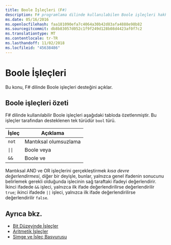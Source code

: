 ```yaml
---
title: Boole İşleçleri (F#)
description: F# programlama dilinde kullanılabilen Boole işleçleri hakkında bilgi edinin.
ms.date: 05/16/2016
ms.openlocfilehash: faa181090efa7c4064a30b42d83afa4888e98b82
ms.sourcegitcommit: db8b83057d052c1f9f249d128b08d4423af0f7c2
ms.translationtype: MT
ms.contentlocale: tr-TR
ms.lasthandoff: 11/02/2018
ms.locfileid: "45638486"
---
```

# <a name="boolean-operators"></a>Boole İşleçleri

Bu konu, F# dilinde Boole işleçleri desteğini açıklar.

## <a name="summary-of-boolean-operators"></a>Boole işleçleri özeti

F# dilinde kullanılabilir Boole işleçleri aşağıdaki tabloda özetlenmiştir. Bu işleçler tarafından desteklenen tek türüdür `bool` türü.

|İşleç|Açıklama|
|--------|-----------|
|`not`|Mantıksal olumsuzlama|
|<code>&#124;&#124;</code>|Boole veya|
|`&&`|Boole ve|

Mantıksal AND ve OR işleçlerini gerçekleştirmek *kısa devre değerlendirmesi*, diğer bir deyişle, bunlar, yalnızca genel ifadenin sonucunu belirlemek gerekli olduğunda işlecinin sağ taraftaki ifadeyi değerlendirir. İkinci ifadede `&&` işleci, yalnızca ilk ifade değerlendirilirse değerlendirilir `true`; ikinci ifadede `||` işleci, yalnızca ilk ifade değerlendirilirse değerlendirilir `false`.

## <a name="see-also"></a>Ayrıca bkz.

- [Bit Düzeyinde İşleçler](bitwise-operators.md)
- [Aritmetik İşleçler](arithmetic-operators.md)
- [Simge ve İşleç Başvurusu](index.md)
